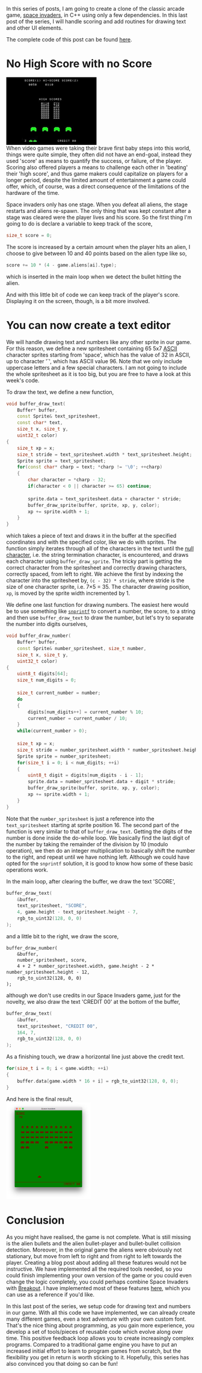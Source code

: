 <!--
.. title: Space Invaders from Scratch - Part 5
.. slug: space-invaders-from-scratch-part-5
.. date: 2018-06-28 20:36:14 UTC+02:00
.. tags: 
.. previewimage: /files/space-invaders-window-5.png
.. category: 
.. link: 
.. description: 
.. type: text
.. pretty_url: False
-->

In this series of posts, I am going to create a clone of the classic arcade game, [space invaders](https://en.wikipedia.org/wiki/Space_Invaders), in C++ using only a few dependencies. In this last post of the series, I will handle scoring and add routines for drawing text and other UI elements.
<!-- TEASER_END -->

The complete code of this post can be found [here](https://github.com/Grieverheart/space_invaders/blob/8af7bd8336fb08342e5c53090ff3a6aac0af48c6/main.cpp).

# No High Score with no Score

<img src="/files/space-invaders-high-score.jpg" width="240px" style="display:block;"/>
When video games were taking their brave first baby steps into this world, things were quite simple, they often did not have an end-goal, instead they used 'score' as means to quantify the success, or failure, of the player. Scoring also offered players a means to challenge each other in 'beating' their 'high score', and thus game makers could capitalize on players for a longer period, despite the limited amount of entertainment a game could offer, which, of course, was a direct consequence of the limitations of the hardware of the time.

Space invaders only has one stage. When you defeat all aliens, the stage restarts and aliens re-spawn. The only thing that was kept constant after a stage was cleared were the player lives and his score. So the first thing I'm going to do is declare a variable to keep track of the score,
``` C++
size_t score = 0;
```
The score is increased by a certain amount when the player hits an alien, I choose to give between 10 and 40 points based on the alien type like so,
``` C++
score += 10 * (4 - game.aliens[ai].type);
```
which is inserted in the main loop when we detect the bullet hitting the alien.

And with this little bit of code we can keep track of the player's score. Displaying it on the screen, though, is a bit more involved.

# You can now create a text editor

We will handle drawing text and numbers like any other sprite in our game. For this reason, we define a new spritesheet containing 65 5x7 [ASCII](https://en.wikipedia.org/wiki/ASCII) character sprites starting from 'space', which has the value of 32 in ASCII, up to character '\`', which has ASCII value 96. Note that we only include uppercase letters and a few special characters. I am not going to include the whole spritesheet as it is too big, but you are free to have a look at this week's code.

To draw the text, we define a new function,
``` C++
void buffer_draw_text(
    Buffer* buffer,
    const Sprite& text_spritesheet,
    const char* text,
    size_t x, size_t y,
    uint32_t color)
{
    size_t xp = x;
    size_t stride = text_spritesheet.width * text_spritesheet.height;
    Sprite sprite = text_spritesheet;
    for(const char* charp = text; *charp != '\0'; ++charp)
    {
        char character = *charp - 32;
        if(character < 0 || character >= 65) continue;

        sprite.data = text_spritesheet.data + character * stride;
        buffer_draw_sprite(buffer, sprite, xp, y, color);
        xp += sprite.width + 1;
    }
}
```
which takes a piece of text and draws it in the buffer at the specified coordinates and with the specified color, like we do with sprites. The function simply iterates through all of the characters in the text until the [null character](https://en.wikipedia.org/wiki/Null-terminated_string), i.e. the string termination character, is encountered, and draws each character using `buffer_draw_sprite`. The tricky part is getting the correct character from the spritesheet and correctly drawing characters, correctly spaced, from left to right. We achieve the first by indexing the character into the spritesheet by, `(c - 32) * stride`, where stride is the size of one character sprite, i.e. 7×5 = 35. The character drawing position, `xp`, is moved by the sprite width incremented by 1.

We define one last function for drawing numbers. The easiest here would be to use something like [`snprintf`](https://en.cppreference.com/w/cpp/io/c/fprintf) to convert a number, the score, to a string and then use `buffer_draw_text` to draw the number, but let's try to separate the number into digits ourselves,
``` C++
void buffer_draw_number(
    Buffer* buffer,
    const Sprite& number_spritesheet, size_t number,
    size_t x, size_t y,
    uint32_t color)
{
    uint8_t digits[64];
    size_t num_digits = 0;

    size_t current_number = number;
    do
    {
        digits[num_digits++] = current_number % 10;
        current_number = current_number / 10;
    }
    while(current_number > 0);

    size_t xp = x;
    size_t stride = number_spritesheet.width * number_spritesheet.height;
    Sprite sprite = number_spritesheet;
    for(size_t i = 0; i < num_digits; ++i)
    {
        uint8_t digit = digits[num_digits - i - 1];
        sprite.data = number_spritesheet.data + digit * stride;
        buffer_draw_sprite(buffer, sprite, xp, y, color);
        xp += sprite.width + 1;
    }
}
```
Note that the `number_spritesheet` is just a reference into the `text_spritesheet` starting at sprite position 16. The second part of the function is very similar to that of `buffer_draw_text`. Getting the digits of the number is done inside the do-while loop. We basically find the last digit of the number by taking the remainder of the division by 10 (modulo operation), we then do an integer multiplication to basically shift the number to the right, and repeat until we have nothing left. Although we could have opted for the `snprintf` solution, it is good to know how some of these basic operations work.

In the main loop, after clearing the buffer, we draw the text 'SCORE',
``` C++
buffer_draw_text(
    &buffer,
    text_spritesheet, "SCORE",
    4, game.height - text_spritesheet.height - 7,
    rgb_to_uint32(128, 0, 0)
);
```
and a little bit to the right, we draw the score,
``` C+
buffer_draw_number(
    &buffer,
    number_spritesheet, score,
    4 + 2 * number_spritesheet.width, game.height - 2 * number_spritesheet.height - 12,
    rgb_to_uint32(128, 0, 0)
);
```
although we don't use credits in our Space Invaders game, just for the novelty, we also draw the text 'CREDIT 00' at the bottom of the buffer,
``` C++
buffer_draw_text(
    &buffer,
    text_spritesheet, "CREDIT 00",
    164, 7,
    rgb_to_uint32(128, 0, 0)
);
```
As a finishing touch, we draw a horizontal line just above the credit text.
``` C++
for(size_t i = 0; i < game.width; ++i)
{
    buffer.data[game.width * 16 + i] = rgb_to_uint32(128, 0, 0);
}
```

And here is the final result,
<img src="/files/space-invaders-window-5.png" width="224px" style="display:block;"/>

# Conclusion

As you might have realised, the game is not complete. What is still missing is the alien bullets and the alien bullet-player and bullet-bullet collision detection. Moreover, in the original game the aliens were obviously not stationary, but move from left to right and from right to left towards the player. Creating a blog post about adding all these features would not be instructive. We have implemented all the required tools needed, so you could finish implementing your own version of the game or you could even change the logic completely, you could perhaps combine Space Invaders with [Breakout](https://en.wikipedia.org/wiki/Breakout_(video_game)). I have implemented most of these features [here](https://github.com/Grieverheart/space_invaders/blob/master/main.cpp), which you can use as a reference if you'd like.

In this last post of the series, we setup code for drawing text and numbers in our game. With all this code we have implemented, we can already create many different games, even a text adventure with your own custom font. That's the nice thing about programming, as you gain more experience, you develop a set of tools/pieces of reusable code which evolve along over time. This positive feedback loop allows you to create increasingly complex programs. Compared to a traditional game engine you have to put an increased initial effort to learn to program games from scratch, but the flexibility you get in return is worth sticking to it. Hopefully, this series has also convinced you that doing so can be fun!

